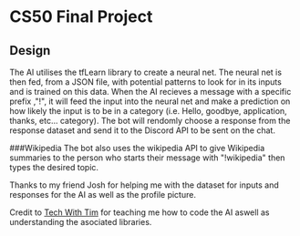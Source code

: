 # CS50 Final Project

## Design
The AI utilises the tfLearn library to create a neural net. The neural net is then fed, from a JSON file, with potential patterns to look for in its inputs and is trained on this data. When the AI recieves a message with a specific prefix ,"!", it will feed the input into the neural net and make a prediction on how likely the input is to be in a category (i.e. Hello, goodbye, application, thanks, etc... category). The bot will rendomly choose a response from the response dataset and send it to the Discord API to be sent on the chat.

###Wikipedia
The bot also uses the wikipedia API to give Wikipedia summaries to the person who starts their message with "!wikipedia" then types the desired topic.


Thanks to my friend Josh for helping me with the dataset for inputs and responses for the AI as well as the profile picture.

Credit to [Tech With Tim](https://www.youtube.com/watch?v=ON5pGUJDNow&list=PLzMcBGfZo4-ndH9FoC4YWHGXG5RZekt-Q&index=2) for teaching me how to code the AI aswell as understanding the asociated libraries.
